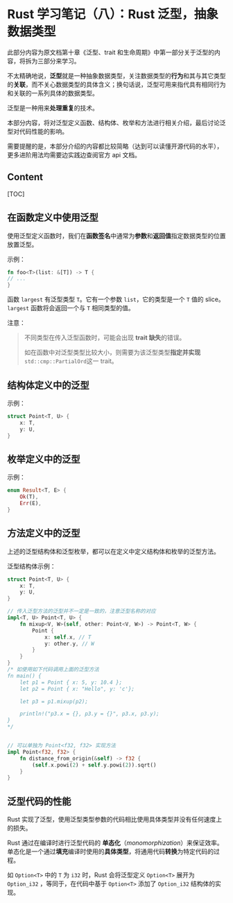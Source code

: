 # Rust 学习笔记（八）：Rust 泛型，抽象数据类型

此部分内容为原文档第十章《泛型、trait 和生命周期》中第一部分关于泛型的内容，将拆为三部分来学习。

不太精确地说，**泛型**就是一种抽象数据类型，关注数据类型的**行为**和其与其它类型的**关联**，而不关心数据类型的具体含义；换句话说，泛型可用来指代具有相同行为和关联的一系列具体的数据类型。

泛型是一种用来**处理重复**的技术。

本部分内容，将对泛型定义函数、结构体、枚举和方法进行相关介绍，最后讨论泛型对代码性能的影响。

需要提醒的是，本部分介绍的内容都比较简略（达到可以读懂开源代码的水平），更多进阶用法均需要边实践边查阅官方 api 文档。

## Content

[TOC]

## 在函数定义中使用泛型

使用泛型定义函数时，我们在**函数签名**中通常为**参数**和**返回值**指定数据类型的位置放置泛型。

示例：

```rust
fn foo<T>(list: &[T]) -> T {
// ...
}
```

函数 `largest` 有泛型类型 `T`。它有一个参数 `list`，它的类型是一个 `T` 值的 slice。`largest` 函数将会返回一个与 `T` 相同类型的值。

注意：

> 不同类型在传入泛型函数时，可能会出现 **trait 缺失**的错误。
>
> 如在函数中对泛型类型比较大小，则需要为该泛型类型**指定并实现** `std::cmp::PartialOrd`这一 trait。

## 结构体定义中的泛型

示例：

```rust
struct Point<T, U> {
    x: T,
    y: U,
}
```

## 枚举定义中的泛型

示例：

```rust
enum Result<T, E> {
    Ok(T),
    Err(E),
}
```

## 方法定义中的泛型

上述的泛型结构体和泛型枚举，都可以在定义中定义结构体和枚举的泛型方法。

泛型结构体示例：

```rust
struct Point<T, U> {
    x: T,
    y: U,
}

// 传入泛型方法的泛型并不一定是一致的，注意泛型名称的对应
impl<T, U> Point<T, U> {
    fn mixup<V, W>(self, other: Point<V, W>) -> Point<T, W> {
        Point {
            x: self.x, // T
            y: other.y, // W
        }
    }
}
/* 如使用如下代码调用上面的泛型方法
fn main() {
    let p1 = Point { x: 5, y: 10.4 };
    let p2 = Point { x: "Hello", y: 'c'};

    let p3 = p1.mixup(p2);

    println!("p3.x = {}, p3.y = {}", p3.x, p3.y);
}
*/


// 可以单独为 Point<f32, f32> 实现方法
impl Point<f32, f32> {
    fn distance_from_origin(&self) -> f32 {
        (self.x.powi(2) + self.y.powi(2)).sqrt()
    }
}
```

## 泛型代码的性能

Rust 实现了泛型，使用泛型类型参数的代码相比使用具体类型并没有任何速度上的损失。

Rust 通过在编译时进行泛型代码的 **单态化**（*monomorphization*）来保证效率。单态化是一个通过**填充**编译时使用的**具体类型**，将通用代码**转换**为特定代码的过程。

如 `Option<T>` 中的 `T` 为 `i32` 时，Rust 会将泛型定义 `Option<T>` 展开为 `Option_i32` ，等同于，在代码中基于 `Option<T>` 添加了 `Option_i32` 结构体的实现。